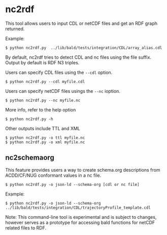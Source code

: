 # nc2rdf

This tool allows users to input CDL or netCDF files and get an RDF graph returned.

Example:
```
$ python nc2rdf.py  ../lib/bald/tests/integration/CDL/array_alias.cdl
```

By default, nc2rdf tries to detect CDL and nc files using the file suffix. Output by default is
RDF N3 triples.

Users can specify CDL files using the `--cdl` option.
```
$ python nc2rdf.py --cdl myfile.cdl
```

Users can specify netCDF files usings the `--nc` ioption.
```
$ python nc2rdf.py --nc myfile.nc
```

More info, refer to the help option
```
$ python nc2rdf.py -h
```

Other outputs include TTL and XML
```
$ python nc2rdf.py -o ttl myfile.nc
$ python nc2rdf.py -o xml myfile.nc
```

## nc2schemaorg

This feature provides users a way to create schema.org descriptions from
ACDD/CF/NUG conformant values in a nc file.

```
$ python nc2rdf.py -o json-ld --schema-org [cdl or nc file]
```

Example:
```
$ python nc2rdf.py -o json-ld --schema-org ../lib/bald/tests/integration/CDL/trajectoryProfile_template.cdl
```


Note: This command-line tool is experimental and is subject to changes, however serves as a prototype for accessing bald functions for netCDF related files to RDF.

